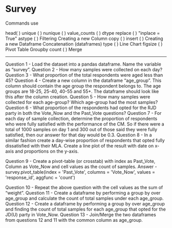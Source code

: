 # Survey
Commands use

head( )
unique ( )
nunique ( )
value_counts ( )
dtype
replace ( )
"inplace = True"
astype ( )
Filtering
Creating a new Column
copy ( )
insert ( )
Creating a new Dataframe
Concatenation (dataframes)
type ( )
Line Chart
figsize ( )
Pivot Table
Groupby
count ( )
Merge

----------------------------------------

Question 1 - Load the dataset into a pandas dataframe. Name the variable as “survey”.
Question 2 - How many samples were collected on each day?
Question 3 - What proportion of the total respondents were aged less than 45?
Question 4 - Create a new column in the dataframe “age_group”. This column should contain the age group the respondent belongs to. The age groups are 18-25, 25-40, 40-55 and 55+. The dataframe should look like this after the column creation.
Question 5 - How many samples were collected for each age-group? Which age-group had the most samples?
Question 6 - What proportion of the respondents had opted for the RJD party in both the Vote_Now and the Past_Vote questions?
Question 7 - For each day of sample collection, determine the proportion of respondents who were fully satisfied with the performance of the CM. So if there were a total of 1000 samples on day 1 and 300 out of those said they were fully satisfied, then our answer for that day would be 0.3.
Question 8 - In a similar fashion create a day-wise proportion of respondents that opted fully dissatisfied with their MLA. Create a line plot of the result with date on x-axis and proportions on the y-axis.

Question 9 - Create a pivot-table (or crosstab) with index as Past_Vote, Column as Vote_Now and cell values as the count of samples.
Answer - survey.pivot_table(index = 'Past_Vote', columns = 'Vote_Now', values = 'response_id', aggfunc = 'count')

Question 10 - Repeat the above question with the cell values as the sum of “weight”.
Question 11 - Create a dataframe by performing a group by over age_group and calculate the count of total samples under each age_group.
Question 12 - Create a dataframe by performing a group by over age_group and finding the count of total samples for each age_group that opted for the JD(U) party in Vote_Now.
Question 13 - Join/Merge the two dataframes from questions 12 and 11 with the common column as age_group.
